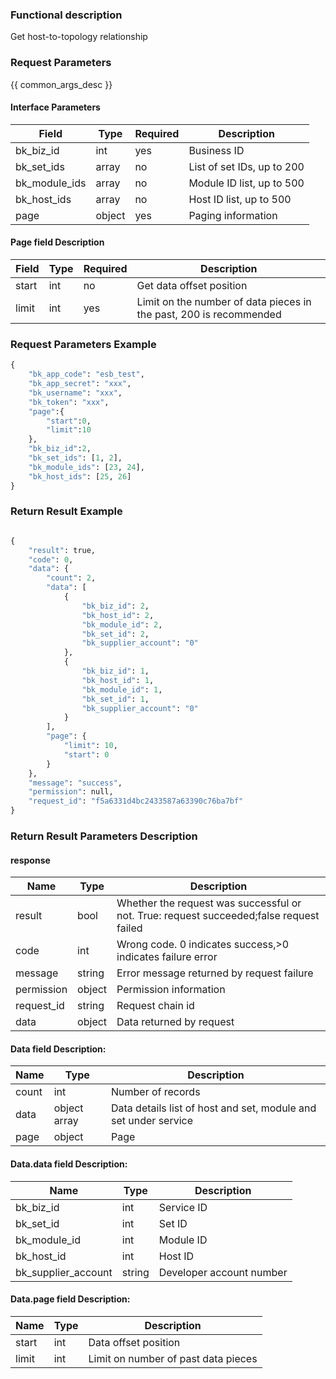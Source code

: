 ### Functional description

Get host-to-topology relationship

### Request Parameters

{{ common_args_desc }}

#### Interface Parameters

| Field      | Type      | Required   | Description      |
|-----------|------------|--------|------------|
| bk_biz_id|  int| yes |  Business ID |
| bk_set_ids| array |no| List of set IDs, up to 200|
| bk_module_ids| array |no| Module ID list, up to 500|
| bk_host_ids| array |no| Host ID list, up to 500|
| page|  object| yes | Paging information|

#### Page field Description

| Field      | Type      | Required   | Description      |
|-----------|------------|--------|------------|
|start| int| no | Get data offset position|
|limit| int| yes | Limit on the number of data pieces in the past, 200 is recommended|

### Request Parameters Example

```python
{
    "bk_app_code": "esb_test",
    "bk_app_secret": "xxx",
    "bk_username": "xxx",
    "bk_token": "xxx",
    "page":{
        "start":0,
        "limit":10
    },
    "bk_biz_id":2,
    "bk_set_ids": [1, 2],
    "bk_module_ids": [23, 24],
    "bk_host_ids": [25, 26]
}
```

### Return Result Example

```python

{
    "result": true,
    "code": 0,
    "data": {
        "count": 2,
        "data": [
            {
                "bk_biz_id": 2,
                "bk_host_id": 2,
                "bk_module_id": 2,
                "bk_set_id": 2,
                "bk_supplier_account": "0"
            },
            {
                "bk_biz_id": 1,
                "bk_host_id": 1,
                "bk_module_id": 1,
                "bk_set_id": 1,
                "bk_supplier_account": "0"
            }
        ],
        "page": {
            "limit": 10,
            "start": 0
        }
    },
    "message": "success",
    "permission": null,
    "request_id": "f5a6331d4bc2433587a63390c76ba7bf"
}
```



### Return Result Parameters Description
#### response

| Name    | Type   | Description                                    |
| ------- | ------ | ------------------------------------- |
| result  | bool   | Whether the request was successful or not. True: request succeeded;false request failed|
| code    |  int    | Wrong code. 0 indicates success,>0 indicates failure error   |
| message | string |Error message returned by request failure                   |
| permission    |  object |Permission information    |
| request_id    |  string |Request chain id    |
| data    |  object |Data returned by request                          |

#### Data field Description:

| Name| Type| Description|
|---|---|---|
| count|  int| Number of records|
| data|  object array |Data details list of host and set, module and set under service|
| page|  object| Page|

#### Data.data field Description:
| Name| Type| Description|
|---|---|---|
| bk_biz_id | int |Service ID|
| bk_set_id | int |Set ID|
| bk_module_id | int |Module ID|
| bk_host_id | int |Host ID|
| bk_supplier_account | string |Developer account number|

#### Data.page field Description:
| Name| Type| Description|
|---|---|---|
|start| int| Data offset position|
|limit| int| Limit on number of past data pieces|
